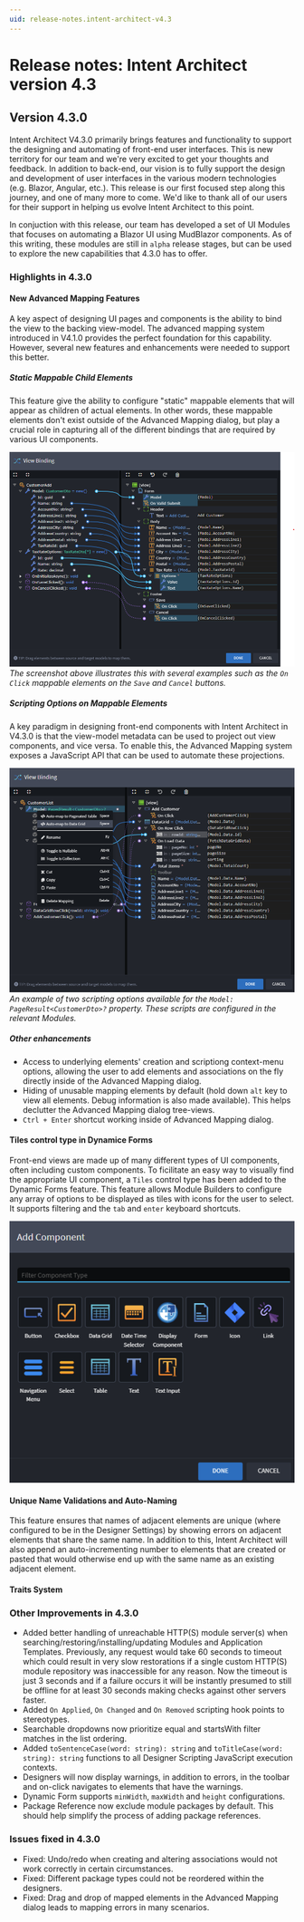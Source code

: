 ```yaml
---
uid: release-notes.intent-architect-v4.3
---
```

# Release notes: Intent Architect version 4.3

## Version 4.3.0

Intent Architect V4.3.0 primarily brings features and functionality to support the designing and automating of front-end user interfaces. This is new territory for our team and we're very excited to get your thoughts and feedback. In addition to back-end, our vision is to fully support the design and development of user interfaces in the various modern technologies (e.g. Blazor, Angular, etc.). This release is our first focused step along this journey, and one of many more to come. We'd like to thank all of our users for their support in helping us evolve Intent Architect to this point.

In conjuction with this release, our team has developed a set of UI Modules that focuses on automating a Blazor UI using MudBlazor components. As of this writing, these modules are still in `alpha` release stages, but can be used to explore the new capabilities that 4.3.0 has to offer.

### Highlights in 4.3.0

#### New Advanced Mapping Features

A key aspect of designing UI pages and components is the ability to bind the view to the backing view-model. The advanced mapping system introduced in V4.1.0 provides the perfect foundation for this capability. However, several new features and enhancements were needed to support this better.

##### Static Mappable Child Elements

This feature give the ability to configure "static" mappable elements that will appear as children of actual elements. In other words, these mappable elements don't exist outside of the Advanced Mapping dialog, but play a crucial role in capturing all of the different bindings that are required by various UI components. 

![Advanced Mapping Static Elements](images/4.3/advanced-mapping-static-elements.png)
_The screenshot above illustrates this with several examples such as the `On Click` mappable elements on the `Save` and `Cancel` buttons._

##### Scripting Options on Mappable Elements

A key paradigm in designing front-end components with Intent Architect in V4.3.0 is that the view-model metadata can be used to project out view components, and vice versa. To enable this, the Advanced Mapping system exposes a JavaScript API that can be used to automate these projections.

![Advanced Mapping Scripting Options Example](images/4.3/advanced-mapping-scripting-options.png)
_An example of two scripting options available for the `Model: PageResult<CustomerDto>?` property. These scripts are configured in the relevant Modules._


##### Other enhancements

- Access to underlying elements' creation and scriptiong context-menu options, allowing the user to add elements and associations on the fly directly inside of the Advanced Mapping dialog.
- Hiding of unusable mapping elements by default (hold down `alt` key to view all elements. Debug information is also made available). This helps declutter the Advanced Mapping dialog tree-views.
- `Ctrl + Enter` shortcut working inside of Advanced Mapping dialog.

#### Tiles control type in Dynamice Forms

Front-end views are made up of many different types of UI components, often including custom components. To ficilitate an easy way to visually find the appropriate UI component, a `Tiles` control type has been added to the Dynamic Forms feature. This feature allows Module Builders to configure any array of options to be displayed as tiles with icons for the user to select. It supports filtering and the `tab` and `enter` keyboard shortcuts.

![Dynamic Form Tiles Control Type Example](images/4.3/dynamic-form-tiles-control-type-example.png)

#### Unique Name Validations and Auto-Naming

This feature ensures that names of adjacent elements are unique (where configured to be in the Designer Settings) by showing errors on adjacent elements that share the same name. In addition to this, Intent Architect will also append an auto-incrementing number to elements that are created or pasted that would otherwise end up with the same name as an existing adjacent element.

#### Traits System

### Other Improvements in 4.3.0

- Added better handling of unreachable HTTP(S) module server(s) when searching/restoring/installing/updating Modules and Application Templates. Previously, any request would take 60 seconds to timeout which could result in very slow restorations if a single custom HTTP(S) module repository was inaccessible for any reason. Now the timeout is just 3 seconds and if a failure occurs it will be instantly presumed to still be offline for at least 30 seconds making checks against other servers faster.
- Added `On Applied`, `On Changed` and `On Removed` scripting hook points to stereotypes.
- Searchable dropdowns now prioritize equal and startsWith filter matches in the list ordering.
- Added `toSentenceCase(word: string): string` and `toTitleCase(word: string): string` functions to all Designer Scripting JavaScript execution contexts.
- Designers will now display warnings, in addition to errors, in the toolbar and on-click navigates to elements that have the warnings.
- Dynamic Form supports `minWidth`, `maxWidth` and `height` configurations.
- Package Reference now exclude module packages by default. This should help simplify the process of adding package references.

### Issues fixed in 4.3.0

- Fixed: Undo/redo when creating and altering associations would not work correctly in certain circumstances.
- Fixed: Different package types could not be reordered within the designers.
- Fixed: Drag and drop of mapped elements in the Advanced Mapping dialog leads to mapping errors in many scenarios. 